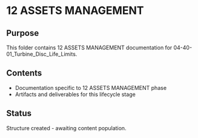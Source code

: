 # 12 ASSETS MANAGEMENT

## Purpose
This folder contains 12 ASSETS MANAGEMENT documentation for 04-40-01_Turbine_Disc_Life_Limits.

## Contents
- Documentation specific to 12 ASSETS MANAGEMENT phase
- Artifacts and deliverables for this lifecycle stage

## Status
Structure created - awaiting content population.
